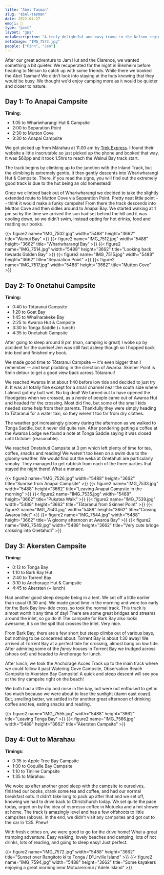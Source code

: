 ```yaml
---
title: "Abel Tasman"
slug: "abel-tasman"
date: 2022-04-27
emoji: 🥾
type: "post"
layout: "gps"
metaDescription: "A truly delightful and easy tramp in the Nelson region. One of the greatest of Great Walks."
metaImage: "IMG_7572.jpg"
people: ["Finn", "Jen"]
---
```


After our great adventure to Jam Hut and the Clarence, we wanted something a bit quieter. We recuperated for the night in Blenheim before heading to Nelson to catch up with some friends. While there we booked the Abel Tasman! We didn't look into staying at the huts knowing that they would be busy. We thought we'd enjoy camping more as it would be quieter and closer to nature.

## Day 1: To Anapai Campsite

__Timing:__

- 1:05 to Whariwharangi Hut & Campsite
- 2:00 to Separation Point
- 2:30 to Mutton Cove
- 3:30 to Anapai Campsite

We got picked up from Mārahau at 11.00 am by [Trek Express](https://www.trekexpress.co.nz/trips.html). I found their website a little inscrutable so just picked up the phone and booked that way. It was $60pp and it took 1.5hrs to reach the Wainui Bay track start.

The track begins by climbing up to the junction with the Inland Track, but the climbing is extremely gentle. It then gently descents into Whariwharangi Hut & Campsite. There, if you read the signs, you will find out the extremely good track is due to the hut being an old homestead!

Once we climbed back out of Whariwharangi we decided to take the slightly extended route to Mutton Cove via Separation Point. Pretty neat little point --  think it would make a funky campsite! From there the track descends into Mutton Cove and then sidles around to Anapai Bay. We started walking at 1 pm so by the time we arrived the sun had set behind the hill and it was cooling down, so we didn't swim, instead opting for hot drinks, food and reading our books.

{{< figure2 name="IMG_7502.jpg" width="5488" height="3662" title="Wainui Bay" >}}
{{< figure2 name="IMG_7512.jpg" width="5488" height="3662" title="Whariwharangi Bay" >}}
{{< figure2 name="IMG_7514.jpg" width="5488" height="3662" title="Looking back towards Golden Bay" >}}
{{< figure2 name="IMG_7515.jpg" width="5488" height="3662" title="Separation Point" >}}
{{< figure2 name="IMG_7517.jpg" width="5488" height="3662" title="Mutton Cove" >}}

## Day 2: To Onetahui Campsite

__Timing:__

- 0:40 to Tōtaranui Campsite
- 1:20 to Goat Bay
- 1:45 to Whaiharakeke Bay
- 2:25 to Awaroa Hut & Campsite
- 3:30 to Tonga Saddle (+ lunch)
- 4:35 to Onetahuti Campsite

After going to sleep around 8 pm (man, camping is great) I woke up by accident for the sunrise! Jen was still fast asleep though so I hopped back into bed and finished my book.

We made good time to Tōtaranui Campsite -- it's even bigger than I remember -- and kept plodding in the direction of Awaroa. Skinner Point is 5min detour to get a good view back across Tōtaranui!

We reached Awaroa Inlet about 1:40 before low tide and decided to just try it. It was all totally fine except for a small channel near the south side where I almost got my butt wet. No big deal! We turned out to have opened the floodgates when we crossed, as a _horde_ of people came out of Awaroa Hut and headed for the crossing. Most did fine, but some of the small kids needed some help from their parents. Thankfully they were simply heading to Tōtaranui for a water taxi, so they weren't too far from dry clothes.

The weather got increasingly gloomy during the afternoon as we walked to Tonga Saddle, but it never did quite rain. After pondering getting a coffee at the Awaroa Lodge we found a note at Tonga Saddle saying it was closed until October (reasonable).

We reached Onetahuti Campsite at 3 pm which left plenty of time for tea, coffee, snacks and reading! We weren't too keen on a swim due to the gloomy weather. We would find out the weka at Onetahuti are particularly sneaky. They managed to get rubbish from each of the three parties that stayed the night there! What a menace.

{{< figure2 name="IMG_7526.jpg" width="5488" height="3662" title="Sunrise from Anapai Campsite" >}}
{{< figure2 name="IMG_7533.jpg" width="5488" height="3662" title="Leaving Anapai Campsite in the morning" >}}
{{< figure2 name="IMG_7535.jpg" width="5488" height="3662" title="Pukatea Walk" >}}
{{< figure2 name="IMG_7539.jpg" width="5488" height="3662" title="Tōtaranui from Skinner Point" >}}
{{< figure2 name="IMG_7540.jpg" width="5488" height="3662" title="Crosing Awaroa Inlet" >}}
{{< figure2 name="IMG_7544.jpg" width="5488" height="3662" title="A gloomy afternoon at Awaroa Bay" >}}
{{< figure2 name="IMG_7549.jpg" width="5488" height="3662" title="Very cute bridge crossing into Onetahuti" >}}

## Day 3: Akersten Campsite

__Timing:__

- 0:13 to Tonga Bay
- 1:10 to Bark Bay Hut
- 2:40 to Torrent Bay
- 3:10 to Anchorage Hut & Campsite
- 4:45 to Akersten (+ lunch)

Had another good sleep despite being in a tent. We set off a little earlier than usual (9.30 am). We made good time in the morning and were too early for the Bark Bay low-tide cross, so took the normal track. This track is almost worth it any time of day! There are some great bridges and streams around the inlet, so go do it! The campsite for Bark Bay also looks awesome, it's on the spit that crosses the inlet. Very nice.

From Bark Bay, there are a few short but steep climbs out of various bays, but nothing to be concerned about. Torrent Bay is about 1:30 away! We arrived at Torrent Bay at a perfect tide for crossing, almost bang on low tide. After admiring some of the _fancy_ houses in Torrent Bay we trudged across (shoes on!) and headed to Anchorage for lunch.

After lunch, we took the Anchorage Acces Track up to the main track where we could follow it past Watering Cove Campsite, Observation Beach Campsite to Akersten Bay Campsite! A quick and steep descent will see you at the tiny campsite right on the beach!

We both had a little dip and rinse in the bay, but were not enthused to get in too much because we were about to lose the sunlight (damn east coast). But, smelling better, we settled in for another great afternoon of drinking coffee and tea, eating snacks and reading.

{{< figure2 name="IMG_7555.jpg" width="5488" height="3662" title="Leaving Tonga Bay" >}}
{{< figure2 name="IMG_7566.jpg" width="5488" height="3662" title="Akersten Campsite" >}}

## Day 4: Out to Mārahau

__Timings__:

- 0:35 to Apple Tree Bay Campsite
- 1:00 to Coquille Bay Campsite
- 1:10 to Tinline Campsite
- 1:35 to Mārahau

We woke up after another good sleep with the campsite to ourselves, finished our books, drank some tea and coffee, and had our normal breakfast oats. It didn't take long to pack up after that and we set off, knowing we had to drive back to Christchurch today. We set quite the pace today, urged on by the idea of espresso coffee in Motueka and a hot shower at home. The track is amazingly level and has a few offshoots to little campsites (above). In the end, we didn't visit any campsites and got out to the car in 1:35. Phew!

With fresh clothes on, we were good to go for the drive home! What a great tramping adventure. Easy walking, lovely beaches and camping, lots of hot drinks, lots of reading, and going to sleep easy! Just perfect.

{{< figure2 name="IMG_7572.jpg" width="5488" height="3662" title="Sunset over Rangitoto ki te  Tonga / D'Urville Island" >}}
{{< figure2 name="IMG_7594.jpg" width="5488" height="3662" title="Some kayakers enjoying a great morning near Motuareronui / Adele Island" >}}
